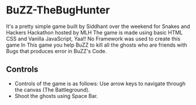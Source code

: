 # BuZZ-TheBugHunter
It's a pretty simple game built by Siddhant over the weekend for Snakes and Hackers Hackathon hosted by MLH
The game is made using basic HTML CSS and Vanilla JavaScript, Yaa!! No Framework was used to create this game
In This game you help BuZZ to kill all the ghosts who are friends with Bugs that produces error in BuZZ's Code.

## Controls
- Controls of the game is as follows: Use arrow keys to navigate through the canvas (The Battleground). 
- Shoot the ghosts using Space Bar.
